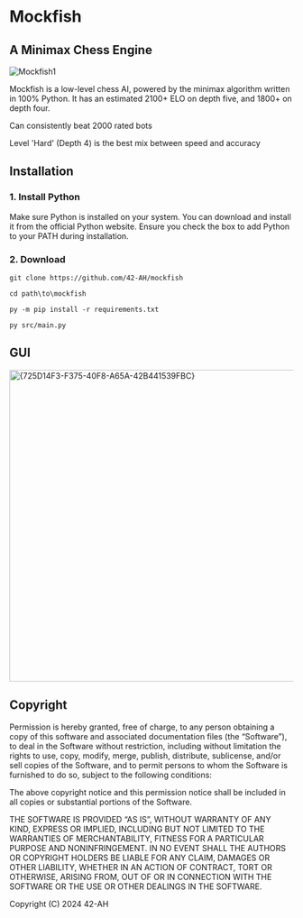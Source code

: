 # Mockfish
## A Minimax Chess Engine

![Mockfish1](https://github.com/42-AH/Mockfish/assets/162044943/5608db62-b128-449d-a010-fa8ca6a57051)





Mockfish is a low-level chess AI, powered by the minimax algorithm written in 100% Python.
It has an estimated 2100+ ELO on depth five, and 1800+ on depth four.

Can consistently beat 2000 rated bots

Level 'Hard' (Depth 4) is the best mix between speed and accuracy

## Installation
### 1. Install Python
Make sure Python is installed on your system. You can download and install it from the official Python website. Ensure you check the box to add Python to your PATH during installation.
### 2. Download

```
git clone https://github.com/42-AH/mockfish
```
```
cd path\to\mockfish
```
```
py -m pip install -r requirements.txt
```
```
py src/main.py
```

## GUI

<img width="553" alt="{725D14F3-F375-40F8-A65A-42B441539FBC}" src="https://github.com/user-attachments/assets/e994ad27-9bd8-4e4d-8b42-4c114c9f30d1" />


## Copyright

Permission is hereby granted, free of charge, to any person obtaining a copy of this software and associated documentation files (the “Software”), to deal in the Software without restriction, including without limitation the rights to use, copy, modify, merge, publish, distribute, sublicense, and/or sell copies of the Software, and to permit persons to whom the Software is furnished to do so, subject to the following conditions:

The above copyright notice and this permission notice shall be included in all copies or substantial portions of the Software.

THE SOFTWARE IS PROVIDED “AS IS”, WITHOUT WARRANTY OF ANY KIND, EXPRESS OR IMPLIED, INCLUDING BUT NOT LIMITED TO THE WARRANTIES OF MERCHANTABILITY, FITNESS FOR A PARTICULAR PURPOSE AND NONINFRINGEMENT. IN NO EVENT SHALL THE AUTHORS OR COPYRIGHT HOLDERS BE LIABLE FOR ANY CLAIM, DAMAGES OR OTHER LIABILITY, WHETHER IN AN ACTION OF CONTRACT, TORT OR OTHERWISE, ARISING FROM, OUT OF OR IN CONNECTION WITH THE SOFTWARE OR THE USE OR OTHER DEALINGS IN THE SOFTWARE.

Copyright (C) 2024 42-AH
